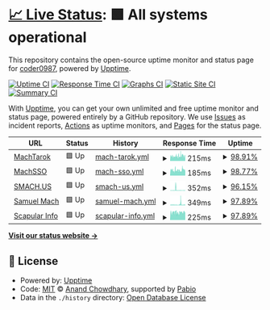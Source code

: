 # [📈 Live Status](https://status.smach.us): <!--live status--> **🟩 All systems operational**

This repository contains the open-source uptime monitor and status page for [coder0987](https://status.smach.us), powered by [Upptime](https://github.com/upptime/upptime).

[![Uptime CI](https://github.com/coder0987/status/workflows/Uptime%20CI/badge.svg)](https://github.com/coder0987/status/actions?query=workflow%3A%22Uptime+CI%22)
[![Response Time CI](https://github.com/coder0987/status/workflows/Response%20Time%20CI/badge.svg)](https://github.com/coder0987/status/actions?query=workflow%3A%22Response+Time+CI%22)
[![Graphs CI](https://github.com/coder0987/status/workflows/Graphs%20CI/badge.svg)](https://github.com/coder0987/status/actions?query=workflow%3A%22Graphs+CI%22)
[![Static Site CI](https://github.com/coder0987/status/workflows/Static%20Site%20CI/badge.svg)](https://github.com/coder0987/status/actions?query=workflow%3A%22Static+Site+CI%22)
[![Summary CI](https://github.com/coder0987/status/workflows/Summary%20CI/badge.svg)](https://github.com/coder0987/status/actions?query=workflow%3A%22Summary+CI%22)

With [Upptime](https://upptime.js.org), you can get your own unlimited and free uptime monitor and status page, powered entirely by a GitHub repository. We use [Issues](https://github.com/coder0987/status/issues) as incident reports, [Actions](https://github.com/coder0987/status/actions) as uptime monitors, and [Pages](https://status.smach.us) for the status page.

<!--start: status pages-->
<!-- This summary is generated by Upptime (https://github.com/upptime/upptime) -->
<!-- Do not edit this manually, your changes will be overwritten -->
<!-- prettier-ignore -->
| URL | Status | History | Response Time | Uptime |
| --- | ------ | ------- | ------------- | ------ |
| <img alt="" src="https://icons.duckduckgo.com/ip3/machtarok.com.ico" height="13"> [MachTarok](https://machtarok.com) | 🟩 Up | [mach-tarok.yml](https://github.com/coder0987/status/commits/HEAD/history/mach-tarok.yml) | <details><summary><img alt="Response time graph" src="./graphs/mach-tarok/response-time-week.png" height="20"> 215ms</summary><br><a href="https://status.smach.us/history/mach-tarok"><img alt="Response time 363" src="https://img.shields.io/endpoint?url=https%3A%2F%2Fraw.githubusercontent.com%2Fcoder0987%2Fstatus%2FHEAD%2Fapi%2Fmach-tarok%2Fresponse-time.json"></a><br><a href="https://status.smach.us/history/mach-tarok"><img alt="24-hour response time 259" src="https://img.shields.io/endpoint?url=https%3A%2F%2Fraw.githubusercontent.com%2Fcoder0987%2Fstatus%2FHEAD%2Fapi%2Fmach-tarok%2Fresponse-time-day.json"></a><br><a href="https://status.smach.us/history/mach-tarok"><img alt="7-day response time 215" src="https://img.shields.io/endpoint?url=https%3A%2F%2Fraw.githubusercontent.com%2Fcoder0987%2Fstatus%2FHEAD%2Fapi%2Fmach-tarok%2Fresponse-time-week.json"></a><br><a href="https://status.smach.us/history/mach-tarok"><img alt="30-day response time 227" src="https://img.shields.io/endpoint?url=https%3A%2F%2Fraw.githubusercontent.com%2Fcoder0987%2Fstatus%2FHEAD%2Fapi%2Fmach-tarok%2Fresponse-time-month.json"></a><br><a href="https://status.smach.us/history/mach-tarok"><img alt="1-year response time 363" src="https://img.shields.io/endpoint?url=https%3A%2F%2Fraw.githubusercontent.com%2Fcoder0987%2Fstatus%2FHEAD%2Fapi%2Fmach-tarok%2Fresponse-time-year.json"></a></details> | <details><summary><a href="https://status.smach.us/history/mach-tarok">98.91%</a></summary><a href="https://status.smach.us/history/mach-tarok"><img alt="All-time uptime 97.65%" src="https://img.shields.io/endpoint?url=https%3A%2F%2Fraw.githubusercontent.com%2Fcoder0987%2Fstatus%2FHEAD%2Fapi%2Fmach-tarok%2Fuptime.json"></a><br><a href="https://status.smach.us/history/mach-tarok"><img alt="24-hour uptime 100.00%" src="https://img.shields.io/endpoint?url=https%3A%2F%2Fraw.githubusercontent.com%2Fcoder0987%2Fstatus%2FHEAD%2Fapi%2Fmach-tarok%2Fuptime-day.json"></a><br><a href="https://status.smach.us/history/mach-tarok"><img alt="7-day uptime 98.91%" src="https://img.shields.io/endpoint?url=https%3A%2F%2Fraw.githubusercontent.com%2Fcoder0987%2Fstatus%2FHEAD%2Fapi%2Fmach-tarok%2Fuptime-week.json"></a><br><a href="https://status.smach.us/history/mach-tarok"><img alt="30-day uptime 99.66%" src="https://img.shields.io/endpoint?url=https%3A%2F%2Fraw.githubusercontent.com%2Fcoder0987%2Fstatus%2FHEAD%2Fapi%2Fmach-tarok%2Fuptime-month.json"></a><br><a href="https://status.smach.us/history/mach-tarok"><img alt="1-year uptime 97.65%" src="https://img.shields.io/endpoint?url=https%3A%2F%2Fraw.githubusercontent.com%2Fcoder0987%2Fstatus%2FHEAD%2Fapi%2Fmach-tarok%2Fuptime-year.json"></a></details>
| <img alt="" src="https://icons.duckduckgo.com/ip3/sso.smach.us.ico" height="13"> [MachSSO](https://sso.smach.us) | 🟩 Up | [mach-sso.yml](https://github.com/coder0987/status/commits/HEAD/history/mach-sso.yml) | <details><summary><img alt="Response time graph" src="./graphs/mach-sso/response-time-week.png" height="20"> 185ms</summary><br><a href="https://status.smach.us/history/mach-sso"><img alt="Response time 264" src="https://img.shields.io/endpoint?url=https%3A%2F%2Fraw.githubusercontent.com%2Fcoder0987%2Fstatus%2FHEAD%2Fapi%2Fmach-sso%2Fresponse-time.json"></a><br><a href="https://status.smach.us/history/mach-sso"><img alt="24-hour response time 117" src="https://img.shields.io/endpoint?url=https%3A%2F%2Fraw.githubusercontent.com%2Fcoder0987%2Fstatus%2FHEAD%2Fapi%2Fmach-sso%2Fresponse-time-day.json"></a><br><a href="https://status.smach.us/history/mach-sso"><img alt="7-day response time 185" src="https://img.shields.io/endpoint?url=https%3A%2F%2Fraw.githubusercontent.com%2Fcoder0987%2Fstatus%2FHEAD%2Fapi%2Fmach-sso%2Fresponse-time-week.json"></a><br><a href="https://status.smach.us/history/mach-sso"><img alt="30-day response time 199" src="https://img.shields.io/endpoint?url=https%3A%2F%2Fraw.githubusercontent.com%2Fcoder0987%2Fstatus%2FHEAD%2Fapi%2Fmach-sso%2Fresponse-time-month.json"></a><br><a href="https://status.smach.us/history/mach-sso"><img alt="1-year response time 264" src="https://img.shields.io/endpoint?url=https%3A%2F%2Fraw.githubusercontent.com%2Fcoder0987%2Fstatus%2FHEAD%2Fapi%2Fmach-sso%2Fresponse-time-year.json"></a></details> | <details><summary><a href="https://status.smach.us/history/mach-sso">98.77%</a></summary><a href="https://status.smach.us/history/mach-sso"><img alt="All-time uptime 99.42%" src="https://img.shields.io/endpoint?url=https%3A%2F%2Fraw.githubusercontent.com%2Fcoder0987%2Fstatus%2FHEAD%2Fapi%2Fmach-sso%2Fuptime.json"></a><br><a href="https://status.smach.us/history/mach-sso"><img alt="24-hour uptime 100.00%" src="https://img.shields.io/endpoint?url=https%3A%2F%2Fraw.githubusercontent.com%2Fcoder0987%2Fstatus%2FHEAD%2Fapi%2Fmach-sso%2Fuptime-day.json"></a><br><a href="https://status.smach.us/history/mach-sso"><img alt="7-day uptime 98.77%" src="https://img.shields.io/endpoint?url=https%3A%2F%2Fraw.githubusercontent.com%2Fcoder0987%2Fstatus%2FHEAD%2Fapi%2Fmach-sso%2Fuptime-week.json"></a><br><a href="https://status.smach.us/history/mach-sso"><img alt="30-day uptime 99.62%" src="https://img.shields.io/endpoint?url=https%3A%2F%2Fraw.githubusercontent.com%2Fcoder0987%2Fstatus%2FHEAD%2Fapi%2Fmach-sso%2Fuptime-month.json"></a><br><a href="https://status.smach.us/history/mach-sso"><img alt="1-year uptime 99.42%" src="https://img.shields.io/endpoint?url=https%3A%2F%2Fraw.githubusercontent.com%2Fcoder0987%2Fstatus%2FHEAD%2Fapi%2Fmach-sso%2Fuptime-year.json"></a></details>
| <img alt="" src="https://icons.duckduckgo.com/ip3/smach.us.ico" height="13"> [SMACH.US](https://smach.us) | 🟩 Up | [smach-us.yml](https://github.com/coder0987/status/commits/HEAD/history/smach-us.yml) | <details><summary><img alt="Response time graph" src="./graphs/smach-us/response-time-week.png" height="20"> 352ms</summary><br><a href="https://status.smach.us/history/smach-us"><img alt="Response time 338" src="https://img.shields.io/endpoint?url=https%3A%2F%2Fraw.githubusercontent.com%2Fcoder0987%2Fstatus%2FHEAD%2Fapi%2Fsmach-us%2Fresponse-time.json"></a><br><a href="https://status.smach.us/history/smach-us"><img alt="24-hour response time 190" src="https://img.shields.io/endpoint?url=https%3A%2F%2Fraw.githubusercontent.com%2Fcoder0987%2Fstatus%2FHEAD%2Fapi%2Fsmach-us%2Fresponse-time-day.json"></a><br><a href="https://status.smach.us/history/smach-us"><img alt="7-day response time 352" src="https://img.shields.io/endpoint?url=https%3A%2F%2Fraw.githubusercontent.com%2Fcoder0987%2Fstatus%2FHEAD%2Fapi%2Fsmach-us%2Fresponse-time-week.json"></a><br><a href="https://status.smach.us/history/smach-us"><img alt="30-day response time 285" src="https://img.shields.io/endpoint?url=https%3A%2F%2Fraw.githubusercontent.com%2Fcoder0987%2Fstatus%2FHEAD%2Fapi%2Fsmach-us%2Fresponse-time-month.json"></a><br><a href="https://status.smach.us/history/smach-us"><img alt="1-year response time 338" src="https://img.shields.io/endpoint?url=https%3A%2F%2Fraw.githubusercontent.com%2Fcoder0987%2Fstatus%2FHEAD%2Fapi%2Fsmach-us%2Fresponse-time-year.json"></a></details> | <details><summary><a href="https://status.smach.us/history/smach-us">96.15%</a></summary><a href="https://status.smach.us/history/smach-us"><img alt="All-time uptime 97.22%" src="https://img.shields.io/endpoint?url=https%3A%2F%2Fraw.githubusercontent.com%2Fcoder0987%2Fstatus%2FHEAD%2Fapi%2Fsmach-us%2Fuptime.json"></a><br><a href="https://status.smach.us/history/smach-us"><img alt="24-hour uptime 100.00%" src="https://img.shields.io/endpoint?url=https%3A%2F%2Fraw.githubusercontent.com%2Fcoder0987%2Fstatus%2FHEAD%2Fapi%2Fsmach-us%2Fuptime-day.json"></a><br><a href="https://status.smach.us/history/smach-us"><img alt="7-day uptime 96.15%" src="https://img.shields.io/endpoint?url=https%3A%2F%2Fraw.githubusercontent.com%2Fcoder0987%2Fstatus%2FHEAD%2Fapi%2Fsmach-us%2Fuptime-week.json"></a><br><a href="https://status.smach.us/history/smach-us"><img alt="30-day uptime 98.53%" src="https://img.shields.io/endpoint?url=https%3A%2F%2Fraw.githubusercontent.com%2Fcoder0987%2Fstatus%2FHEAD%2Fapi%2Fsmach-us%2Fuptime-month.json"></a><br><a href="https://status.smach.us/history/smach-us"><img alt="1-year uptime 97.22%" src="https://img.shields.io/endpoint?url=https%3A%2F%2Fraw.githubusercontent.com%2Fcoder0987%2Fstatus%2FHEAD%2Fapi%2Fsmach-us%2Fuptime-year.json"></a></details>
| <img alt="" src="https://icons.duckduckgo.com/ip3/samuelmach.com.ico" height="13"> [Samuel Mach](https://samuelmach.com) | 🟩 Up | [samuel-mach.yml](https://github.com/coder0987/status/commits/HEAD/history/samuel-mach.yml) | <details><summary><img alt="Response time graph" src="./graphs/samuel-mach/response-time-week.png" height="20"> 349ms</summary><br><a href="https://status.smach.us/history/samuel-mach"><img alt="Response time 383" src="https://img.shields.io/endpoint?url=https%3A%2F%2Fraw.githubusercontent.com%2Fcoder0987%2Fstatus%2FHEAD%2Fapi%2Fsamuel-mach%2Fresponse-time.json"></a><br><a href="https://status.smach.us/history/samuel-mach"><img alt="24-hour response time 262" src="https://img.shields.io/endpoint?url=https%3A%2F%2Fraw.githubusercontent.com%2Fcoder0987%2Fstatus%2FHEAD%2Fapi%2Fsamuel-mach%2Fresponse-time-day.json"></a><br><a href="https://status.smach.us/history/samuel-mach"><img alt="7-day response time 349" src="https://img.shields.io/endpoint?url=https%3A%2F%2Fraw.githubusercontent.com%2Fcoder0987%2Fstatus%2FHEAD%2Fapi%2Fsamuel-mach%2Fresponse-time-week.json"></a><br><a href="https://status.smach.us/history/samuel-mach"><img alt="30-day response time 294" src="https://img.shields.io/endpoint?url=https%3A%2F%2Fraw.githubusercontent.com%2Fcoder0987%2Fstatus%2FHEAD%2Fapi%2Fsamuel-mach%2Fresponse-time-month.json"></a><br><a href="https://status.smach.us/history/samuel-mach"><img alt="1-year response time 383" src="https://img.shields.io/endpoint?url=https%3A%2F%2Fraw.githubusercontent.com%2Fcoder0987%2Fstatus%2FHEAD%2Fapi%2Fsamuel-mach%2Fresponse-time-year.json"></a></details> | <details><summary><a href="https://status.smach.us/history/samuel-mach">97.89%</a></summary><a href="https://status.smach.us/history/samuel-mach"><img alt="All-time uptime 99.38%" src="https://img.shields.io/endpoint?url=https%3A%2F%2Fraw.githubusercontent.com%2Fcoder0987%2Fstatus%2FHEAD%2Fapi%2Fsamuel-mach%2Fuptime.json"></a><br><a href="https://status.smach.us/history/samuel-mach"><img alt="24-hour uptime 100.00%" src="https://img.shields.io/endpoint?url=https%3A%2F%2Fraw.githubusercontent.com%2Fcoder0987%2Fstatus%2FHEAD%2Fapi%2Fsamuel-mach%2Fuptime-day.json"></a><br><a href="https://status.smach.us/history/samuel-mach"><img alt="7-day uptime 97.89%" src="https://img.shields.io/endpoint?url=https%3A%2F%2Fraw.githubusercontent.com%2Fcoder0987%2Fstatus%2FHEAD%2Fapi%2Fsamuel-mach%2Fuptime-week.json"></a><br><a href="https://status.smach.us/history/samuel-mach"><img alt="30-day uptime 99.42%" src="https://img.shields.io/endpoint?url=https%3A%2F%2Fraw.githubusercontent.com%2Fcoder0987%2Fstatus%2FHEAD%2Fapi%2Fsamuel-mach%2Fuptime-month.json"></a><br><a href="https://status.smach.us/history/samuel-mach"><img alt="1-year uptime 99.38%" src="https://img.shields.io/endpoint?url=https%3A%2F%2Fraw.githubusercontent.com%2Fcoder0987%2Fstatus%2FHEAD%2Fapi%2Fsamuel-mach%2Fuptime-year.json"></a></details>
| <img alt="" src="https://icons.duckduckgo.com/ip3/scapularinfo.com.ico" height="13"> [Scapular Info](https://scapularinfo.com) | 🟩 Up | [scapular-info.yml](https://github.com/coder0987/status/commits/HEAD/history/scapular-info.yml) | <details><summary><img alt="Response time graph" src="./graphs/scapular-info/response-time-week.png" height="20"> 225ms</summary><br><a href="https://status.smach.us/history/scapular-info"><img alt="Response time 253" src="https://img.shields.io/endpoint?url=https%3A%2F%2Fraw.githubusercontent.com%2Fcoder0987%2Fstatus%2FHEAD%2Fapi%2Fscapular-info%2Fresponse-time.json"></a><br><a href="https://status.smach.us/history/scapular-info"><img alt="24-hour response time 247" src="https://img.shields.io/endpoint?url=https%3A%2F%2Fraw.githubusercontent.com%2Fcoder0987%2Fstatus%2FHEAD%2Fapi%2Fscapular-info%2Fresponse-time-day.json"></a><br><a href="https://status.smach.us/history/scapular-info"><img alt="7-day response time 225" src="https://img.shields.io/endpoint?url=https%3A%2F%2Fraw.githubusercontent.com%2Fcoder0987%2Fstatus%2FHEAD%2Fapi%2Fscapular-info%2Fresponse-time-week.json"></a><br><a href="https://status.smach.us/history/scapular-info"><img alt="30-day response time 230" src="https://img.shields.io/endpoint?url=https%3A%2F%2Fraw.githubusercontent.com%2Fcoder0987%2Fstatus%2FHEAD%2Fapi%2Fscapular-info%2Fresponse-time-month.json"></a><br><a href="https://status.smach.us/history/scapular-info"><img alt="1-year response time 253" src="https://img.shields.io/endpoint?url=https%3A%2F%2Fraw.githubusercontent.com%2Fcoder0987%2Fstatus%2FHEAD%2Fapi%2Fscapular-info%2Fresponse-time-year.json"></a></details> | <details><summary><a href="https://status.smach.us/history/scapular-info">97.89%</a></summary><a href="https://status.smach.us/history/scapular-info"><img alt="All-time uptime 97.31%" src="https://img.shields.io/endpoint?url=https%3A%2F%2Fraw.githubusercontent.com%2Fcoder0987%2Fstatus%2FHEAD%2Fapi%2Fscapular-info%2Fuptime.json"></a><br><a href="https://status.smach.us/history/scapular-info"><img alt="24-hour uptime 100.00%" src="https://img.shields.io/endpoint?url=https%3A%2F%2Fraw.githubusercontent.com%2Fcoder0987%2Fstatus%2FHEAD%2Fapi%2Fscapular-info%2Fuptime-day.json"></a><br><a href="https://status.smach.us/history/scapular-info"><img alt="7-day uptime 97.89%" src="https://img.shields.io/endpoint?url=https%3A%2F%2Fraw.githubusercontent.com%2Fcoder0987%2Fstatus%2FHEAD%2Fapi%2Fscapular-info%2Fuptime-week.json"></a><br><a href="https://status.smach.us/history/scapular-info"><img alt="30-day uptime 99.19%" src="https://img.shields.io/endpoint?url=https%3A%2F%2Fraw.githubusercontent.com%2Fcoder0987%2Fstatus%2FHEAD%2Fapi%2Fscapular-info%2Fuptime-month.json"></a><br><a href="https://status.smach.us/history/scapular-info"><img alt="1-year uptime 97.31%" src="https://img.shields.io/endpoint?url=https%3A%2F%2Fraw.githubusercontent.com%2Fcoder0987%2Fstatus%2FHEAD%2Fapi%2Fscapular-info%2Fuptime-year.json"></a></details>

<!--end: status pages-->

[**Visit our status website →**](https://status.smach.us)

## 📄 License

- Powered by: [Upptime](https://github.com/upptime/upptime)
- Code: [MIT](./LICENSE) © [Anand Chowdhary](https://anandchowdhary.com), supported by [Pabio](https://pabio.com)
- Data in the `./history` directory: [Open Database License](https://opendatacommons.org/licenses/odbl/1-0/)
